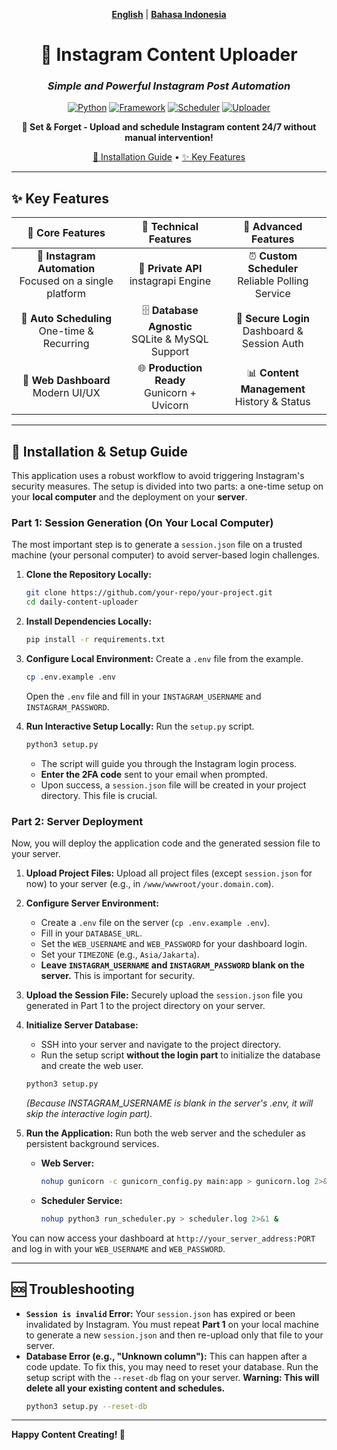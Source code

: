 <div align="center">

[**English**](#) | [**Bahasa Indonesia**](./README_ID.md)

# 🚀 Instagram Content Uploader

### *Simple and Powerful Instagram Post Automation*

[![Python](https://img.shields.io/badge/Python-3.9+-blue.svg?style=for-the-badge&logo=python&logoColor=white)](https://python.org)
[![Framework](https://img.shields.io/badge/FastAPI-0.116+-green.svg?style=for-the-badge&logo=fastapi)](https://fastapi.tiangolo.com)
[![Scheduler](https://img.shields.io/badge/Scheduler-Custom-blueviolet.svg?style=for-the-badge)](./run_scheduler.py)
[![Uploader](https://img.shields.io/badge/Engine-instagrapi-purple.svg?style=for-the-badge)](https://github.com/subzeroid/instagrapi)

**🎯 Set & Forget - Upload and schedule Instagram content 24/7 without manual intervention!**

[🚀 Installation Guide](#-installation--setup-guide) • [✨ Key Features](#-key-features)

---

</div>

## ✨ **Key Features**

<div align="center">

| 🎯 **Core Features** | 🔧 **Technical Features** | 🚀 **Advanced Features** |
|:---:|:---:|:---:|
| 📱 **Instagram Automation**<br/>Focused on a single platform | 🤖 **Private API**<br/>instagrapi Engine | ⏰ **Custom Scheduler**<br/>Reliable Polling Service |
| 📅 **Auto Scheduling**<br/>One-time & Recurring | 🗄️ **Database Agnostic**<br/>SQLite & MySQL Support | 🔐 **Secure Login**<br/>Dashboard & Session Auth |
| 🎨 **Web Dashboard**<br/>Modern UI/UX | 🌐 **Production Ready**<br/>Gunicorn + Uvicorn | 📊 **Content Management**<br/>History & Status |

</div>

---

## 🚀 **Installation & Setup Guide**

This application uses a robust workflow to avoid triggering Instagram's security measures. The setup is divided into two parts: a one-time setup on your **local computer** and the deployment on your **server**.

### **Part 1: Session Generation (On Your Local Computer)**

The most important step is to generate a `session.json` file on a trusted machine (your personal computer) to avoid server-based login challenges.

1.  **Clone the Repository Locally:**
    ```bash
    git clone https://github.com/your-repo/your-project.git
    cd daily-content-uploader
    ```

2.  **Install Dependencies Locally:**
    ```bash
    pip install -r requirements.txt
    ```

3.  **Configure Local Environment:** Create a `.env` file from the example.
    ```bash
    cp .env.example .env
    ```
    Open the `.env` file and fill in your `INSTAGRAM_USERNAME` and `INSTAGRAM_PASSWORD`.

4.  **Run Interactive Setup Locally:** Run the `setup.py` script.
    ```bash
    python3 setup.py
    ```
    - The script will guide you through the Instagram login process.
    - **Enter the 2FA code** sent to your email when prompted.
    - Upon success, a `session.json` file will be created in your project directory. This file is crucial.

### **Part 2: Server Deployment**

Now, you will deploy the application code and the generated session file to your server.

1.  **Upload Project Files:** Upload all project files (except `session.json` for now) to your server (e.g., in `/www/wwwroot/your.domain.com`).

2.  **Configure Server Environment:**
    - Create a `.env` file on the server (`cp .env.example .env`).
    - Fill in your `DATABASE_URL`.
    - Set the `WEB_USERNAME` and `WEB_PASSWORD` for your dashboard login.
    - Set your `TIMEZONE` (e.g., `Asia/Jakarta`).
    - **Leave `INSTAGRAM_USERNAME` and `INSTAGRAM_PASSWORD` blank on the server.** This is important for security.

3.  **Upload the Session File:** Securely upload the `session.json` file you generated in Part 1 to the project directory on your server.

4.  **Initialize Server Database:**
    - SSH into your server and navigate to the project directory.
    - Run the setup script **without the login part** to initialize the database and create the web user.
    ```bash
    python3 setup.py
    ```
    *(Because INSTAGRAM_USERNAME is blank in the server's .env, it will skip the interactive login part).*

5.  **Run the Application:**
    Run both the web server and the scheduler as persistent background services.
    -   **Web Server:**
        ```bash
        nohup gunicorn -c gunicorn_config.py main:app > gunicorn.log 2>&1 &
        ```
    -   **Scheduler Service:**
        ```bash
        nohup python3 run_scheduler.py > scheduler.log 2>&1 &
        ```

You can now access your dashboard at `http://your_server_address:PORT` and log in with your `WEB_USERNAME` and `WEB_PASSWORD`.

---

## 🆘 **Troubleshooting**

*   **`Session is invalid` Error:** Your `session.json` has expired or been invalidated by Instagram. You must repeat **Part 1** on your local machine to generate a new `session.json` and then re-upload only that file to your server.
*   **Database Error (e.g., "Unknown column"):** This can happen after a code update. To fix this, you may need to reset your database. Run the setup script with the `--reset-db` flag on your server. **Warning: This will delete all your existing content and schedules.**
    ```bash
    python3 setup.py --reset-db
    ```

---

**Happy Content Creating! 🎉**
